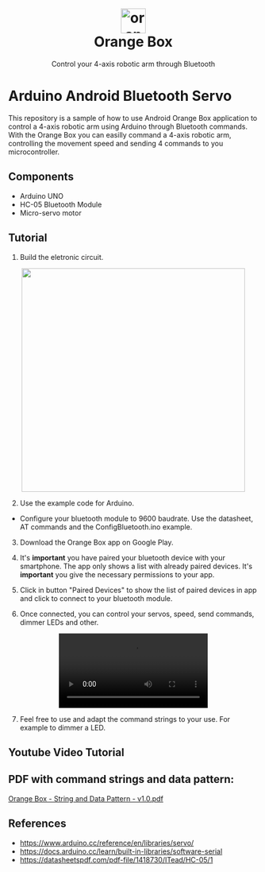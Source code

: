 <h1 align="center">
  <img src="https://user-images.githubusercontent.com/65542005/187566565-5d6df353-c9e5-4401-8713-d37f56f58836.png" alt="orange-box-app" width="50px">
  <br>
  Orange Box
</h1>

<p align="center">
Control your 4-axis robotic arm through Bluetooth
</p>

# Arduino Android Bluetooth Servo
This repository is a sample of how to use Android Orange Box application to control a 4-axis robotic arm using Arduino through Bluetooth commands.
With the Orange Box you can easilly command a 4-axis robotic arm, controlling the movement speed and sending 4 commands to you microcontroller.

## Components
- Arduino UNO
- HC-05 Bluetooth Module 
- Micro-servo motor

## Tutorial
1. Build the eletronic circuit.
<div align="center">
<img src="https://user-images.githubusercontent.com/65542005/187976370-e414fffe-040b-4535-91a6-142f2f65fcef.png" width="450px">
</div>

2. Use the example code for Arduino. 
- Configure your bluetooth module to 9600 baudrate. Use the datasheet, AT commands and the ConfigBluetooth.ino example.

3. Download the Orange Box app on Google Play.

4. It's <strong> important</strong> you have paired your bluetooth device with your smartphone. The app only shows a list with already paired devices.
It's <strong>important</strong> you give the necessary permissions to your app.

5. Click in button "Paired Devices" to show the list of paired devices in app and click to connect to your bluetooth module. 

6. Once connected, you can control your servos, speed, send commands, dimmer LEDs and other.

<div align="center">
<video src="https://user-images.githubusercontent.com/65542005/187903210-35363d1e-ced0-4628-b4e8-f874c80e61e0.mp4" autoplay>
</div>

7. Feel free to use and adapt the command strings to your use. For example to dimmer a LED.

## Youtube Video Tutorial

## PDF with command strings and data pattern:
[Orange Box - String and Data Pattern - v1.0.pdf](https://github.com/richardribeiro1/arduino-android-bluetooth-servo/files/9469507/Orange.Box.-.String.and.Data.Pattern.-.v1.0.pdf)

## References
- https://www.arduino.cc/reference/en/libraries/servo/
- https://docs.arduino.cc/learn/built-in-libraries/software-serial
- https://datasheetspdf.com/pdf-file/1418730/ITead/HC-05/1

